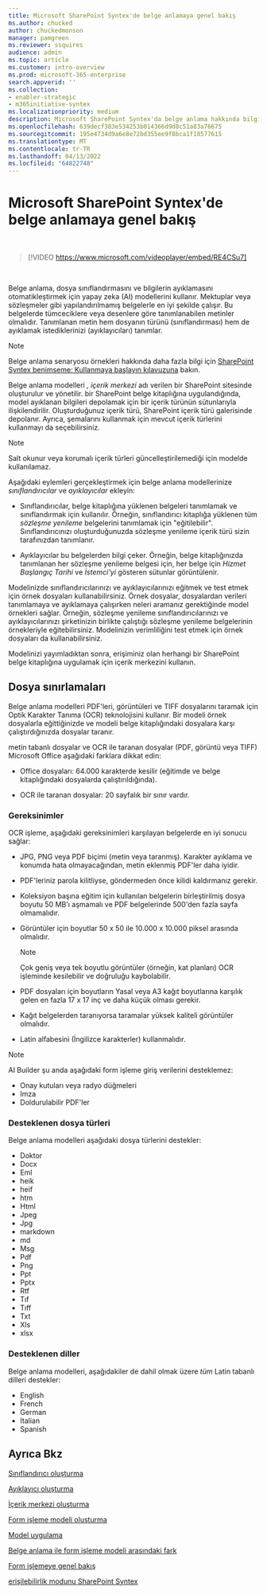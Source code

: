 ```yaml
---
title: Microsoft SharePoint Syntex'de belge anlamaya genel bakış
ms.author: chucked
author: chuckedmonson
manager: pamgreen
ms.reviewer: ssquires
audience: admin
ms.topic: article
ms.customer: intro-overview
ms.prod: microsoft-365-enterprise
search.appverid: ''
ms.collection:
- enabler-strategic
- m365initiative-syntex
ms.localizationpriority: medium
description: Microsoft SharePoint Syntex'da belge anlama hakkında bilgi edinin.
ms.openlocfilehash: 639decf383e534253b014366d9d8c51a83a76675
ms.sourcegitcommit: 195e4734d9a6e8e72bd355ee9f8bca1f18577615
ms.translationtype: MT
ms.contentlocale: tr-TR
ms.lasthandoff: 04/13/2022
ms.locfileid: "64822748"
---
```

# <a name="document-understanding-overview-in-microsoft-sharepoint-syntex"></a>Microsoft SharePoint Syntex'de belge anlamaya genel bakış


</br>

> [!VIDEO https://www.microsoft.com/videoplayer/embed/RE4CSu7]

</br>

Belge anlama, dosya sınıflandırmasını ve bilgilerin ayıklamasını otomatikleştirmek için yapay zeka (AI) modellerini kullanır. Mektuplar veya sözleşmeler gibi yapılandırılmamış belgelerle en iyi şekilde çalışır. Bu belgelerde tümceciklere veya desenlere göre tanımlanabilen metinler olmalıdır. Tanımlanan metin hem dosyanın türünü (sınıflandırması) hem de ayıklamak istediklerinizi (ayıklayıcıları) tanımlar.

> [!NOTE]
> Belge anlama senaryosu örnekleri hakkında daha fazla bilgi için [SharePoint Syntex benimseme: Kullanmaya başlayın kılavuzuna](./adoption-getstarted.md) bakın.

Belge anlama modelleri *, içerik merkezi* adı verilen bir SharePoint sitesinde oluşturulur ve yönetilir. bir SharePoint belge kitaplığına uygulandığında, model ayıklanan bilgileri depolamak için bir içerik türünün sütunlarıyla ilişkilendirilir. Oluşturduğunuz içerik türü, SharePoint içerik türü galerisinde depolanır. Ayrıca, şemalarını kullanmak için mevcut içerik türlerini kullanmayı da seçebilirsiniz.

> [!NOTE]
> Salt okunur veya korumalı içerik türleri güncelleştirilemediği için modelde kullanılamaz.

Aşağıdaki eylemleri gerçekleştirmek için belge anlama modellerinize *sınıflandırıcılar* ve *ayıklayıcılar* ekleyin:

- Sınıflandırıcılar, belge kitaplığına yüklenen belgeleri tanımlamak ve sınıflandırmak için kullanılır. Örneğin, sınıflandırıcı kitaplığa yüklenen tüm *sözleşme yenileme* belgelerini tanımlamak için "eğitilebilir". Sınıflandırıcınızı oluşturduğunuzda sözleşme yenileme içerik türü sizin tarafınızdan tanımlanır.

- Ayıklayıcılar bu belgelerden bilgi çeker. Örneğin, belge kitaplığınızda tanımlanan her sözleşme yenileme belgesi için, her belge için *Hizmet Başlangıç Tarihi* ve *İstemci'yi* gösteren sütunlar görüntülenir. 

Modelinizde sınıflandırıcılarınızı ve ayıklayıcılarınızı eğitmek ve test etmek için örnek dosyaları kullanabilirsiniz. Örnek dosyalar, dosyalardan verileri tanımlamaya ve ayıklamaya çalışırken neleri aramanız gerektiğinde model örnekleri sağlar. Örneğin, sözleşme yenileme sınıflandırıcılarınızı ve ayıklayıcılarınızı şirketinizin birlikte çalıştığı sözleşme yenileme belgelerinin örnekleriyle eğitebilirsiniz. Modelinizin verimliliğini test etmek için örnek dosyaları da kullanabilirsiniz.

Modelinizi yayımladıktan sonra, erişiminiz olan herhangi bir SharePoint belge kitaplığına uygulamak için içerik merkezini kullanın.  

## <a name="file-limitations"></a>Dosya sınırlamaları

Belge anlama modelleri PDF'leri, görüntüleri ve TIFF dosyalarını taramak için Optik Karakter Tanıma (OCR) teknolojisini kullanır. Bir modeli örnek dosyalarla eğittiğinizde ve modeli belge kitaplığındaki dosyalara karşı çalıştırdığınızda dosyalar taranır.

metin tabanlı dosyalar ve OCR ile taranan dosyalar (PDF, görüntü veya TIFF) Microsoft Office aşağıdaki farklara dikkat edin:

- Office dosyaları: 64.000 karakterde kesilir (eğitimde ve belge kitaplığındaki dosyalarda çalıştırıldığında).

- OCR ile taranan dosyalar: 20 sayfalık bir sınır vardır.  

### <a name="requirements"></a>Gereksinimler

OCR işleme, aşağıdaki gereksinimleri karşılayan belgelerde en iyi sonucu sağlar:

- JPG, PNG veya PDF biçimi (metin veya taranmış). Karakter ayıklama ve konumda hata olmayacağından, metin eklenmiş PDF'ler daha iyidir.

- PDF'leriniz parola kilitliyse, göndermeden önce kilidi kaldırmanız gerekir.

- Koleksiyon başına eğitim için kullanılan belgelerin birleştirilmiş dosya boyutu 50 MB'ı aşmamalı ve PDF belgelerinde 500'den fazla sayfa olmamalıdır.

- Görüntüler için boyutlar 50 x 50 ile 10.000 x 10.000 piksel arasında olmalıdır.
   > [!NOTE]
   > Çok geniş veya tek boyutlu görüntüler (örneğin, kat planları) OCR işleminde kesilebilir ve doğruluğu kaybolabilir.

- PDF dosyaları için boyutların Yasal veya A3 kağıt boyutlarına karşılık gelen en fazla 17 x 17 inç ve daha küçük olması gerekir.

- Kağıt belgelerden taranıyorsa taramalar yüksek kaliteli görüntüler olmalıdır.

- Latin alfabesini (İngilizce karakterler) kullanmalıdır.

> [!NOTE]
> AI Builder şu anda aşağıdaki form işleme giriş verilerini desteklemez:
>
> - Onay kutuları veya radyo düğmeleri
> - Imza
> - Doldurulabilir PDF'ler

### <a name="supported-file-types"></a>Desteklenen dosya türleri

Belge anlama modelleri aşağıdaki dosya türlerini destekler:

- Doktor
- Docx
- Eml
- heik
- heif
- htm
- Html
- Jpeg
- Jpg
- markdown
- md
- Msg
- Pdf
- Png
- Ppt
- Pptx
- Rtf
- Tıf
- Tıff
- Txt
- Xls
- xlsx

### <a name="supported-languages"></a>Desteklenen diller

Belge anlama modelleri, aşağıdakiler de dahil olmak üzere *tüm* Latin tabanlı dilleri destekler:

- English
- French
- German
- Italian
- Spanish

## <a name="see-also"></a>Ayrıca Bkz

[Sınıflandırıcı oluşturma](create-a-classifier.md)

[Ayıklayıcı oluşturma](create-an-extractor.md)

[İçerik merkezi oluşturma](create-a-content-center.md)

[Form işleme modeli oluşturma](create-a-form-processing-model.md)

[Model uygulama](apply-a-model.md)

[Belge anlama ile form işleme modeli arasındaki fark](difference-between-document-understanding-and-form-processing-model.md)
  
[Form işlemeye genel bakış](form-processing-overview.md)

[erişilebilirlik modunu SharePoint Syntex](accessibility-mode.md)
